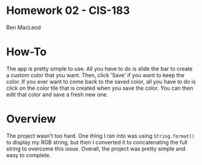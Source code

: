 # Homework 02 - CIS-183

Ben MacLeod

# How-To

The app is pretty simple to use. All you have to do is slide the bar to create a custom color that you want. Then, click 'Save' if you want to keep the color. If you ever want to come back to the saved color, all you have to do is click on the color tile that is created when you save the color. You can then edit that color and save a fresh new one.

# Overview

The project wasn't too hard. One thing I ran into was using `String.format()` to display my RGB string, but then I converted it to concatenating the full string to overcome this issue. Overall, the project was pretty simple and easy to complete.
